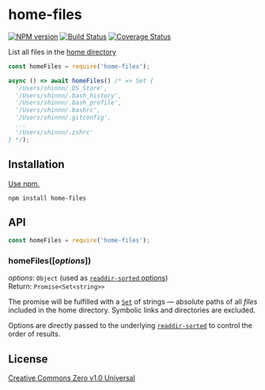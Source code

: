 # home-files

[![NPM version](https://img.shields.io/npm/v/home-files.svg)](https://www.npmjs.com/package/home-files)
[![Build Status](https://travis-ci.org/shinnn/home-files.svg?branch=master)](https://travis-ci.org/shinnn/home-files)
[![Coverage Status](https://img.shields.io/coveralls/shinnn/home-files.svg)](https://coveralls.io/github/shinnn/home-files?branch=master)

List all files in the [home directory](https://nodejs.org/api/os.html#os_os_homedir)

```javascript
const homeFiles = require('home-files');

async () => await homeFiles() /* => Set {
  '/Users/shinnn/.DS_Store',
  '/Users/shinnn/.bash_history',
  '/Users/shinnn/.bash_profile',
  '/Users/shinnn/.bashrc',
  '/Users/shinnn/.gitconfig',
  ...
  '/Users/shinnn/.zshrc'
} */);
```

## Installation

[Use npm.](https://docs.npmjs.com/cli/install)

```
npm install home-files
```

## API

```javascript
const homeFiles = require('home-files');
```

### homeFiles([*options*])

*options*: `Object` (used as [`readdir-sorted` options](https://github.com/shinnn/readdir-sorted#readdirsortedpath--options))  
Return: `Promise<Set<string>>`

The promise will be fulfilled with a [`Set`](https://developer.mozilla.org/docs/Web/JavaScript/Reference/Global_Objects/Set) of strings — absolute paths of all *files* included in the home directory. Symbolic links and directories are excluded.

Options are directly passed to the underlying [`readdir-sorted`](https://github.com/shinnn/readdir-sorted) to control the order of results.

## License

[Creative Commons Zero v1.0 Universal](https://creativecommons.org/publicdomain/zero/1.0/deed)
